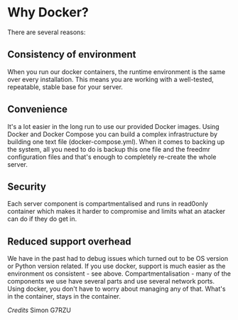 # Why Docker?

There are several reasons:

## Consistency of environment
When you run our docker containers, the runtime environment is the same over every installation. This means you are working with a well-tested, repeatable, stable base for your server.

## Convenience
It's a lot easier in the long run to use our provided Docker images. Using Docker and Docker Compose you can build a complex infrastructure by building one text file (docker-compose.yml). When it comes to backing up the system, all you need to do is backup this one file and the freedmr configuration files and that's enough to completely re-create the whole server.

## Security 
Each server component is compartmentalised and runs in read0only container which makes it harder to compromise and limits what an atacker can do if they do get in.

## Reduced support overhead
We have in the past had to debug issues which turned out to be OS version or Python version related. If you use docker, support is much easier as the environment os consistent - see above.
Compartmentalisation - many of the components we use have several parts and use several network ports. Using docker, you don't have to worry about managing any of that. What's in the container, stays in the container.

*Credits*
Simon G7RZU